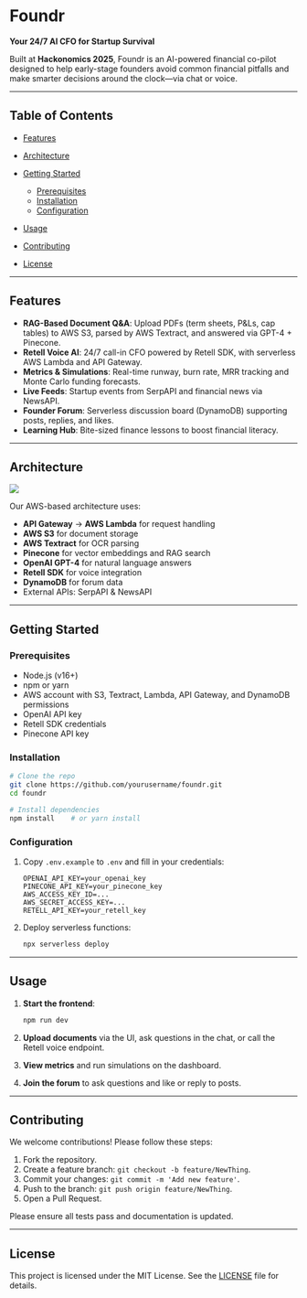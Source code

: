 # Foundr

**Your 24/7 AI CFO for Startup Survival**

Built at **Hackonomics 2025**, Foundr is an AI-powered financial co-pilot designed to help early-stage founders avoid common financial pitfalls and make smarter decisions around the clock—via chat or voice.

---

## Table of Contents

* [Features](#features)
* [Architecture](#architecture)
* [Getting Started](#getting-started)

  * [Prerequisites](#prerequisites)
  * [Installation](#installation)
  * [Configuration](#configuration)
* [Usage](#usage)
* [Contributing](#contributing)
* [License](#license)

---

## Features

* **RAG-Based Document Q\&A**: Upload PDFs (term sheets, P\&Ls, cap tables) to AWS S3, parsed by AWS Textract, and answered via GPT-4 + Pinecone.
* **Retell Voice AI**: 24/7 call-in CFO powered by Retell SDK, with serverless AWS Lambda and API Gateway.
* **Metrics & Simulations**: Real-time runway, burn rate, MRR tracking and Monte Carlo funding forecasts.
* **Live Feeds**: Startup events from SerpAPI and financial news via NewsAPI.
* **Founder Forum**: Serverless discussion board (DynamoDB) supporting posts, replies, and likes.
* **Learning Hub**: Bite-sized finance lessons to boost financial literacy.

---

## Architecture

![](architecture.png)

Our AWS-based architecture uses:

* **API Gateway** → **AWS Lambda** for request handling
* **AWS S3** for document storage
* **AWS Textract** for OCR parsing
* **Pinecone** for vector embeddings and RAG search
* **OpenAI GPT-4** for natural language answers
* **Retell SDK** for voice integration
* **DynamoDB** for forum data
* External APIs: SerpAPI & NewsAPI

---

## Getting Started

### Prerequisites

* Node.js (v16+)
* npm or yarn
* AWS account with S3, Textract, Lambda, API Gateway, and DynamoDB permissions
* OpenAI API key
* Retell SDK credentials
* Pinecone API key

### Installation

```bash
# Clone the repo
git clone https://github.com/yourusername/foundr.git
cd foundr

# Install dependencies
npm install    # or yarn install
```

### Configuration

1. Copy `.env.example` to `.env` and fill in your credentials:

   ```env
   OPENAI_API_KEY=your_openai_key
   PINECONE_API_KEY=your_pinecone_key
   AWS_ACCESS_KEY_ID=...
   AWS_SECRET_ACCESS_KEY=...
   RETELL_API_KEY=your_retell_key
   ```
2. Deploy serverless functions:

   ```bash
   npx serverless deploy
   ```

---

## Usage

1. **Start the frontend**:

   ```bash
   npm run dev
   ```
2. **Upload documents** via the UI, ask questions in the chat, or call the Retell voice endpoint.
3. **View metrics** and run simulations on the dashboard.
4. **Join the forum** to ask questions and like or reply to posts.

---

## Contributing

We welcome contributions! Please follow these steps:

1. Fork the repository.
2. Create a feature branch: `git checkout -b feature/NewThing`.
3. Commit your changes: `git commit -m 'Add new feature'`.
4. Push to the branch: `git push origin feature/NewThing`.
5. Open a Pull Request.

Please ensure all tests pass and documentation is updated.

---

## License

This project is licensed under the MIT License. See the [LICENSE](LICENSE) file for details.
